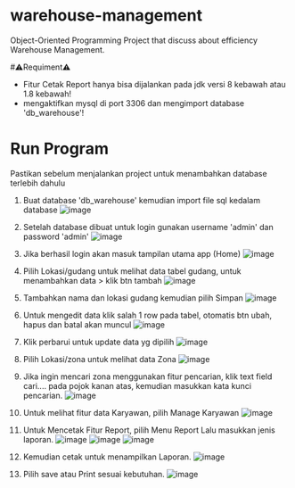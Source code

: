 # warehouse-management
Object-Oriented Programming Project that discuss about efficiency Warehouse Management.

#⚠️Requiment⚠️
- Fitur Cetak Report hanya bisa dijalankan pada jdk versi 8 kebawah atau 1.8 kebawah!
- mengaktifkan mysql di port 3306 dan mengimport database 'db_warehouse'!

# Run Program
Pastikan sebelum menjalankan project untuk menambahkan database terlebih dahulu
1. Buat database 'db_warehouse' kemudian import file sql kedalam database
![image](https://github.com/AsyerPradana/warehouse-management/assets/157374618/bf2211cc-4a4f-4888-b371-6bc46bb9e834)
2. Setelah database dibuat untuk login gunakan username 'admin' dan password 'admin'
![image](https://github.com/AsyerPradana/warehouse-management/assets/157374618/bdfd119c-1e38-4c4b-9d91-7b9aae5e901c)
3. Jika berhasil login akan masuk tampilan utama app (Home)
![image](https://github.com/AsyerPradana/warehouse-management/assets/157374618/a3a24333-b95d-4468-806e-3e314628d545)
4. Pilih Lokasi/gudang untuk melihat data tabel gudang, untuk menambahkan data > klik btn tambah
![image](https://github.com/AsyerPradana/warehouse-management/assets/157374618/9deb3971-382f-4e51-97c7-34380c34d126)
5. Tambahkan nama dan lokasi gudang kemudian pilih Simpan
![image](https://github.com/AsyerPradana/warehouse-management/assets/157374618/e88ec107-09fe-4863-ba00-fef0ee0c607c)
7. Untuk mengedit data klik salah 1 row pada tabel, otomatis btn ubah, hapus dan batal akan muncul
![image](https://github.com/AsyerPradana/warehouse-management/assets/157374618/1cb97f5f-f279-4494-ab43-c8b1a3212b01)
8. Klik perbarui untuk update data yg dipilih
![image](https://github.com/AsyerPradana/warehouse-management/assets/157374618/2c2a1f13-8a8a-42df-84a3-6c268c344db3)
9. Pilih Lokasi/zona untuk melihat data Zona
![image](https://github.com/AsyerPradana/warehouse-management/assets/157374618/3ff7573c-5ead-4c18-a663-44a1a62ca7ca)
10. Jika ingin mencari zona menggunakan fitur pencarian, klik text field cari.... pada pojok kanan atas, kemudian masukkan kata kunci pencarian.
![image](https://github.com/AsyerPradana/warehouse-management/assets/157374618/8e80e248-31c3-4865-a04c-fc2d685c5cba)
11. Untuk melihat fitur data Karyawan, pilih Manage Karyawan
![image](https://github.com/AsyerPradana/warehouse-management/assets/157374618/52e54081-cea1-4a19-a5b8-9a675979261f)
12. Untuk Mencetak Fitur Report, pilih Menu Report Lalu masukkan jenis laporan.
![image](https://github.com/AsyerPradana/warehouse-management/assets/157374618/cac6d5e4-56ab-4d1f-83bb-f9f025c2fb21)
![image](https://github.com/AsyerPradana/warehouse-management/assets/157374618/df92f126-49b9-4885-bfd2-10954b51b95e)
![image](https://github.com/AsyerPradana/warehouse-management/assets/157374618/7f63c5bb-dba8-44c2-ad2e-48d3a77b43c5)

14. Kemudian cetak untuk menampilkan Laporan.
![image](https://github.com/AsyerPradana/warehouse-management/assets/157374618/cad040e2-418d-42f3-8cc3-23b908b83c5a)
15. Pilih save atau Print sesuai kebutuhan.
![image](https://github.com/AsyerPradana/warehouse-management/assets/157374618/2e5d28f6-7e32-47bc-8cf3-e3e73f0f8a50)


   
